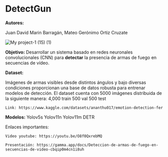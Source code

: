 # **DetectGun**

**Autores:**

Juan David Marin Barragán, Mateo Gerónimo Ortiz Cruzate

![My project-1 (15) (1)](https://github.com/jdavidmb/EmotionAI/assets/101914512/76837a2d-2416-4281-b9ad-3f471dd43158)


**Objetivo:** Desarrollar un sistema basado en redes neuronales convolucionales (CNN) para **detectar** la presencia de armas de fuego en secuencias de vídeo.

**Dataset:** 

Imágenes de armas visibles desde distintos ángulos y bajo diversas condiciones proporcionan una base de datos robusta para entrenar modelos de detección.
El dataset cuenta con 5000 imágenes distribuida de la siguiente manera:
4,000 train
500 val
500 test

    Link: https://www.kaggle.com/datasets/ananthu017/emotion-detection-fer

**Modelos:** 
    Yolov5s
    Yolov11n
    Yolov11m
    DETR

Enlaces importantes:

    Video youtube: https://youtu.be/O8f0QxrebMQ
    
    Presentación: https://gamma.app/docs/Deteccion-de-armas-de-fuego-en-secuencias-de-video-cbqip0m4cn1i8uh

